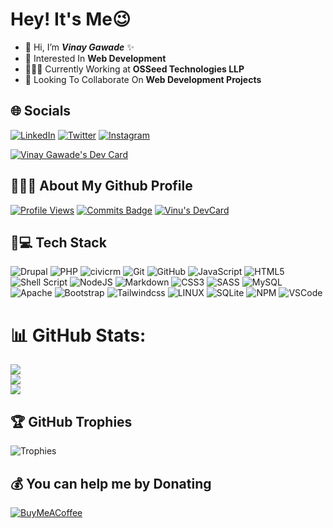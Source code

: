 # Hey! It's Me😉

- 👋 Hi, I’m **_Vinay Gawade_** ✨
- 👀 Interested In **Web Development**
- 👨🏻‍💻 Currently Working at **OSSeed Technologies LLP**
- 💞️ Looking To Collaborate On **Web Development Projects**

## 🌐 Socials
[![LinkedIn](https://img.shields.io/badge/LinkedIn-%230077B5.svg?logo=linkedin&logoColor=white)](https://linkedin.com/in/vinu-gawade) [![Twitter](https://img.shields.io/badge/Twitter-%231DA1F2.svg?logo=Twitter&logoColor=white)](https://twitter.com/VinuGawade) [![Instagram](https://img.shields.io/badge/Instagram-%23E4405F.svg?logo=Instagram&logoColor=white)](https://instagram.com/vinugawadevr) 

<div style="display: flex; justify-content: center;">
  <a href="https://app.daily.dev/vinugawade" target="_blank" style="width: 100%;">
    <img src="https://api.daily.dev/devcards/v2/QrETaiZ4xZbpTOoYtvrOr.png?type=wide&r=i5t" alt="Vinay Gawade's Dev Card"/>
  </a>
</div>

## 👨🏻‍💻 About My Github Profile  

[![Profile Views](https://visitcount.itsvg.in/api?id=vinugawade&label=Profile%20Views&icon=0&pretty=true)](https://visitcount.itsvg.in) [![Commits Badge](https://badges.pufler.dev/commits/monthly/vinugawade)](https://github.com/vinugawade) [![Vinu's DevCard](https://github.com/vinugawade/vinugawade/actions/workflows/vinugawade.yml/badge.svg)](https://github.com/vinugawade/vinugawade/actions/workflows/vinugawade.yml)

## 🎯💻 Tech Stack

![Drupal](https://img.shields.io/badge/drupal-FFFFFF.svg?style=for-the-badge&logo=Drupal&logoColor=%230678BE)
![PHP](https://img.shields.io/badge/php-%23777BB4.svg?style=for-the-badge&logo=php&logoColor=white)
![civicrm](https://img.shields.io/badge/civicrm-%2381C459.svg?style=for-the-badge&logo=civicrm&logoColor=white)
![Git](https://img.shields.io/badge/git-%23323330.svg?style=for-the-badge&logo=git&logoColor=%23E34F26)
![GitHub](https://img.shields.io/badge/github-FFFFFF.svg?style=for-the-badge&logo=GitHub&logoColor=black)
![JavaScript](https://img.shields.io/badge/javascript-%23323330.svg?style=for-the-badge&logo=javascript&logoColor=%23F7DF1E)
![HTML5](https://img.shields.io/badge/html5-%23E34F26.svg?style=for-the-badge&logo=html5&logoColor=white)
![Shell Script](https://img.shields.io/badge/shell_script-%23121011.svg?style=for-the-badge&logo=gnu-bash&logoColor=white)
![NodeJS](https://img.shields.io/badge/node.js-6DA55F?style=for-the-badge&logo=node.js&logoColor=white)
![Markdown](https://img.shields.io/badge/markdown-%23000000.svg?style=for-the-badge&logo=markdown&logoColor=white)
![CSS3](https://img.shields.io/badge/css3-%231572B6.svg?style=for-the-badge&logo=css3&logoColor=white)
![SASS](https://img.shields.io/badge/SASS-hotpink.svg?style=for-the-badge&logo=SASS&logoColor=white)
![MySQL](https://img.shields.io/badge/mysql-%234479A1.svg?style=for-the-badge&logo=mysql&logoColor=FFFFFF)
![Apache](https://img.shields.io/badge/apache-%23000000.svg?style=for-the-badge&logo=apache&logoColor=%23D22128)
![Bootstrap](https://img.shields.io/badge/bootstrap5-%237952B3.svg?style=for-the-badge&logo=bootstrap&logoColor=white)
![Tailwindcss](https://img.shields.io/badge/tailwind-%2306B6D4.svg?style=for-the-badge&logo=tailwindcss&logoColor=white)
![LINUX](https://img.shields.io/badge/Linux-%23FCC624?style=for-the-badge&logo=linux&logoColor=black)
![SQLite](https://img.shields.io/badge/sqlite-%2307405e.svg?style=for-the-badge&logo=sqlite&logoColor=white)
![NPM](https://img.shields.io/badge/NPM-%23000000.svg?style=for-the-badge&logo=npm&logoColor=23D42029)
![VSCode](https://img.shields.io/badge/vscode-FFFFFF.svg?style=for-the-badge&logo=visualstudiocode&logoColor=1572B6)

# 📊 GitHub Stats:
![](https://github-readme-stats.vercel.app/api?username=vinugawade&theme=dark&hide_border=false&include_all_commits=true)<br/>
![](https://github-readme-streak-stats.herokuapp.com/?user=vinugawade&theme=dark&hide_border=false)<br/>
![](https://github-readme-stats.vercel.app/api/top-langs/?username=vinugawade&theme=dark&hide_border=false&include_all_commits=true&count_private=true&layout=compact)

## 🏆 GitHub Trophies
![Trophies](https://github-profile-trophy.vercel.app/?username=vinugawade&theme=radical&no-frame=true&no-bg=false&margin-w=4)

## 💰 You can help me by Donating
[![BuyMeACoffee](https://img.shields.io/badge/Buy%20Me%20a%20Coffee-ffdd00?style=for-the-badge&logo=buy-me-a-coffee&logoColor=black)](https://buymeacoffee.com/vinaygawade) 

<!--- &logoColor=violet
vinugawade/vinugawade is a ✨ special ✨ repository because its `README.md` (this file) appears on your GitHub profile.
You can click the Preview link to take a look at your changes.
--->

